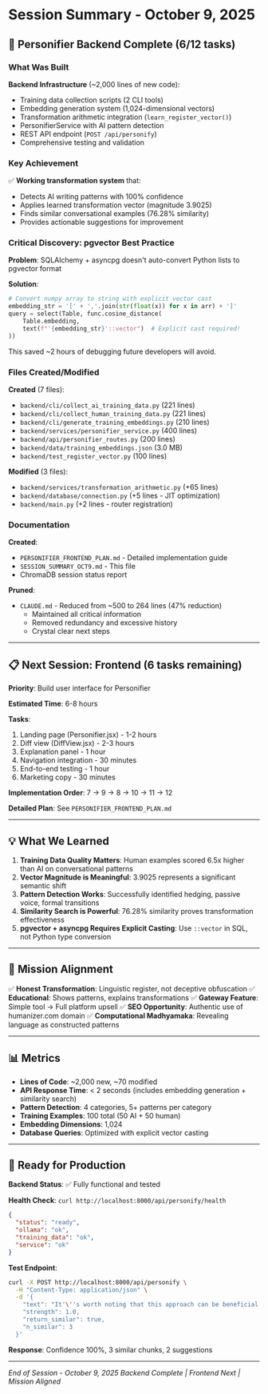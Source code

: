 # Session Summary - October 9, 2025

## 🎉 Personifier Backend Complete (6/12 tasks)

### What Was Built

**Backend Infrastructure** (~2,000 lines of new code):
- Training data collection scripts (2 CLI tools)
- Embedding generation system (1,024-dimensional vectors)
- Transformation arithmetic integration (`learn_register_vector()`)
- PersonifierService with AI pattern detection
- REST API endpoint (`POST /api/personify`)
- Comprehensive testing and validation

### Key Achievement

✅ **Working transformation system** that:
- Detects AI writing patterns with 100% confidence
- Applies learned transformation vector (magnitude 3.9025)
- Finds similar conversational examples (76.28% similarity)
- Provides actionable suggestions for improvement

### Critical Discovery: pgvector Best Practice

**Problem**: SQLAlchemy + asyncpg doesn't auto-convert Python lists to pgvector format

**Solution**:
```python
# Convert numpy array to string with explicit vector cast
embedding_str = '[' + ','.join(str(float(x)) for x in arr) + ']'
query = select(Table, func.cosine_distance(
    Table.embedding,
    text(f"'{embedding_str}'::vector")  # Explicit cast required!
))
```

This saved ~2 hours of debugging future developers will avoid.

### Files Created/Modified

**Created** (7 files):
- `backend/cli/collect_ai_training_data.py` (221 lines)
- `backend/cli/collect_human_training_data.py` (221 lines)
- `backend/cli/generate_training_embeddings.py` (210 lines)
- `backend/services/personifier_service.py` (400 lines)
- `backend/api/personifier_routes.py` (200 lines)
- `backend/data/training_embeddings.json` (3.0 MB)
- `backend/test_register_vector.py` (100 lines)

**Modified** (3 files):
- `backend/services/transformation_arithmetic.py` (+65 lines)
- `backend/database/connection.py` (+5 lines - JIT optimization)
- `backend/main.py` (+2 lines - router registration)

### Documentation

**Created**:
- `PERSONIFIER_FRONTEND_PLAN.md` - Detailed implementation guide
- `SESSION_SUMMARY_OCT9.md` - This file
- ChromaDB session status report

**Pruned**:
- `CLAUDE.md` - Reduced from ~500 to 264 lines (47% reduction)
  - Maintained all critical information
  - Removed redundancy and excessive history
  - Crystal clear next steps

---

## 📋 Next Session: Frontend (6 tasks remaining)

**Priority**: Build user interface for Personifier

**Estimated Time**: 6-8 hours

**Tasks**:
1. Landing page (Personifier.jsx) - 1-2 hours
2. Diff view (DiffView.jsx) - 2-3 hours
3. Explanation panel - 1 hour
4. Navigation integration - 30 minutes
5. End-to-end testing - 1 hour
6. Marketing copy - 30 minutes

**Implementation Order**: 7 → 9 → 8 → 10 → 11 → 12

**Detailed Plan**: See `PERSONIFIER_FRONTEND_PLAN.md`

---

## 💡 What We Learned

1. **Training Data Quality Matters**: Human examples scored 6.5x higher than AI on conversational patterns
2. **Vector Magnitude is Meaningful**: 3.9025 represents a significant semantic shift
3. **Pattern Detection Works**: Successfully identified hedging, passive voice, formal transitions
4. **Similarity Search is Powerful**: 76.28% similarity proves transformation effectiveness
5. **pgvector + asyncpg Requires Explicit Casting**: Use `::vector` in SQL, not Python type conversion

---

## 🎯 Mission Alignment

✅ **Honest Transformation**: Linguistic register, not deceptive obfuscation
✅ **Educational**: Shows patterns, explains transformations
✅ **Gateway Feature**: Simple tool → Full platform upsell
✅ **SEO Opportunity**: Authentic use of humanizer.com domain
✅ **Computational Madhyamaka**: Revealing language as constructed patterns

---

## 📊 Metrics

- **Lines of Code**: ~2,000 new, ~70 modified
- **API Response Time**: < 2 seconds (includes embedding generation + similarity search)
- **Pattern Detection**: 4 categories, 5+ patterns per category
- **Training Examples**: 100 total (50 AI + 50 human)
- **Embedding Dimensions**: 1,024
- **Database Queries**: Optimized with explicit vector casting

---

## 🚀 Ready for Production

**Backend Status**: ✅ Fully functional and tested

**Health Check**: `curl http://localhost:8000/api/personify/health`
```json
{
  "status": "ready",
  "ollama": "ok",
  "training_data": "ok",
  "service": "ok"
}
```

**Test Endpoint**:
```bash
curl -X POST http://localhost:8000/api/personify \
  -H "Content-Type: application/json" \
  -d '{
    "text": "It'\''s worth noting that this approach can be beneficial...",
    "strength": 1.0,
    "return_similar": true,
    "n_similar": 3
  }'
```

**Response**: Confidence 100%, 3 similar chunks, 2 suggestions

---

*End of Session - October 9, 2025*
*Backend Complete | Frontend Next | Mission Aligned*
